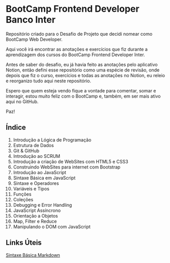 # BootCamp Frontend Developer Banco Inter
Repositório criado para o Desafio de Projeto que decidi nomear como BootCamp Web Developer.

Aqui você irá encontrar as anotações e exercícios que fiz durante a aprendizagem dos cursos do BootCamp Frontend Developer Inter.

Antes de saber do desafio, eu já havia feito as anotações pelo aplicativo Notion, então defini esse repositório como uma espécie de revisão, onde depois que fiz o curso, exercícios e todas as anotações no Notion, eu releio e reorganizo tudo aqui neste repositório.

Espero que quem esteja vendo fique a vontade para comentar, somar e interagir, estou muito feliz com o BootCamp e, também, em ser mais ativo aqui no GitHub.

Paz!

## Índice

1. Introdução a Lógica de Programação
2. Estrutura de Dados
3. Git & GitHub
4. Introdução ao SCRUM
5. Introdução a criação de WebSites com HTML5 e CSS3
6. Construindo WebSites para internet com Bootstrap
7. Introdução ao JavaScript
8. Sintaxe Básica em JavaScript
9. Sintaxe e Operadores
10. Variáveis e Tipos
11. Funções
12. Coleções
13. Debugging e Error Handling
14. JavaScript Assíncrono
15. Orientação a Objetos
16. Map, Filter e Reduce
17. Manipulando o DOM com JavaScript

## Links Úteis
[Sintaxe Básica Markdown](https://www.markdownguide.org/basic-syntax/)
